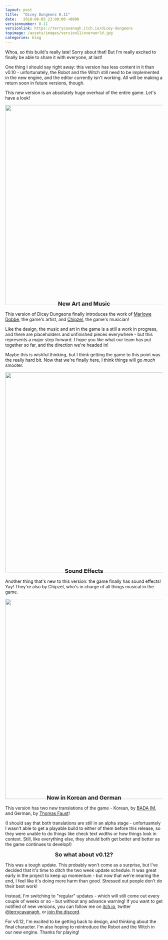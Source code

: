 ```yaml
---
layout: post
title:  "Dicey Dungeons 0.11"
date:   2018-08-05 23:00:00 +0800
versionnumber: 0.11
versionlink: https://terrycavanagh.itch.io/dicey-dungeons
topimage: /assets/images/version11/overworld.jpg
categories: blog
---
```


Whoa, so this build's really late! Sorry about that! But I'm really excited to finally be able to share it with everyone, at last!

One thing I should say right away: this version has less content in it than v0.10 - unfortunately, the Robot and the Witch still need to be implemented in the new engine, and the editor currently isn't working. All will be making a return soon in future versions, though.

This new version is an absolutely huge overhaul of the entire game. Let's have a look!

<center><img src="/assets/images/version11/overworld.jpg" width="640"></center>
<div style="text-align:center; font-size: large; font-weight: bold; margin-top: -3%;">New Art and Music</div>

This version of Dicey Dungeons finally introduces the work of <a href="http://marlowe.dobbe.com/">Marlowe Dobbe</a>, the game's artist, and <a href="https://chipzel.co.uk/">Chipzel</a>, the game's musician!

Like the design, the music and art in the game is a still a work in progress, and there are placeholders and unfinished pieces everywhere - but this represents a major step forward. I hope you like what our team has put together so far, and the direction we're headed in!

Maybe this is wishful thinking, but I think getting the game to this point was the really hard bit. Now that we're finally here, I think things will go *much* smooter.

<center><img src="/assets/images/version11/combat.jpg" width="640"></center>
<div style="text-align:center; font-size: large; font-weight: bold; margin-top: -3%;">Sound Effects</div>

Another thing that's new to this version: the game finally has sound effects! Yay! They're also by Chipzel, who's in charge of all things musical in the game.

<center><img src="/assets/images/version11/newtranslations.jpg" width="640"></center>
<div style="text-align:center; font-size: large; font-weight: bold; margin-top: -3%;">Now in Korean and German</div>

This version has two new translations of the game - Korean, by <a href="http://team-sm.tistory.com/7">BADA IM</a>, and German, by <a href="https://indiegametranslations.com/">Thomas Faust</a>!

(I should say that both translations are still in an alpha stage - unfortuantely I wasn't able to get a playable build to either of them before this release, so they were unable to do things like check text widths or how things look in context. Still, like everything else, they should both get better and better as the game continues to develop!)

<div style="text-align:center; font-size: large; font-weight: bold;">So what about v0.12?</div>

This was a tough update. This probably won't come as a surprise, but I've decided that it's time to ditch the two week update schedule. It was great early in the project to keep up momentum - but now that we're nearing the end, I feel like it's doing more harm than good. Stressed out people don't do their best work!

Instead, I'm switching to "regular" updates - which will still come out every couple of weeks or so - but without any advance warning! If you want to get notified of new versions, you can follow me on <a href="https://terrycavanagh.itch.io/dicey-dungeons">itch.io</a>, twitter <a href="https://twitter.com/terrycavanagh">@terrycavanagh</a>, or <a href="https://discord.gg/z7pCdCP">join the discord</a>.

For v0.12, I'm excited to be getting back to design, and thinking about the final character. I'm also hoping to reintroduce the Robot and the Witch in our new engine. Thanks for playing!
